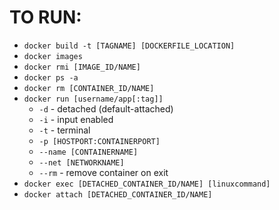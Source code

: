 # TO RUN:
* `docker build -t [TAGNAME] [DOCKERFILE_LOCATION]`
* `docker images`
* `docker rmi [IMAGE_ID/NAME]`
* `docker ps -a`
* `docker rm [CONTAINER_ID/NAME]`
* `docker run [username/app[:tag]]`
    * `-d` - detached (default-attached)
    * `-i` - input enabled
    * `-t` - terminal
    * `-p [HOSTPORT:CONTAINERPORT]`
    * `--name [CONTAINERNAME]`
    * `--net [NETWORKNAME]`
    * `--rm` - remove container on exit
* `docker exec [DETACHED_CONTAINER_ID/NAME] [linuxcommand]`
* `docker attach [DETACHED_CONTAINER_ID/NAME]`
